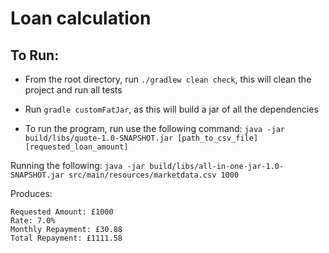 # Loan calculation 

## To Run:

- From the root directory, run `./gradlew clean check`, this will clean the project and run all tests
- Run `gradle customFatJar`, as this will build a jar of all the dependencies

- To run the program, run use the following command:
`java -jar build/libs/quote-1.0-SNAPSHOT.jar [path_to_csv_file] [requested_loan_amount]`

Running the following: 
`java -jar build/libs/all-in-one-jar-1.0-SNAPSHOT.jar src/main/resources/marketdata.csv 1000`

Produces:
```aidl
Requested Amount: £1000
Rate: 7.0% 
Monthly Repayment: £30.88
Total Repayment: £1111.58

```

